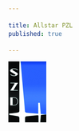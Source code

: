 ```yaml
---

title: Allstar PZL
published: true

---
```


<a href="http://szd.com.pl/">![Allstar PZL](allstar.jpg)</a>